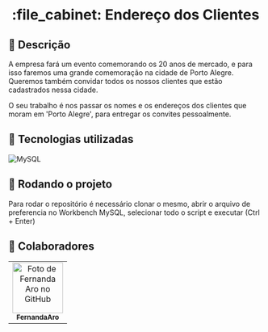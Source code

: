 <h1 align="center">:file_cabinet: Endereço dos Clientes</h1>

## :memo: Descrição

A empresa fará um evento comemorando os 20 anos de mercado, e para isso faremos uma grande comemoração na cidade de Porto Alegre. Queremos também convidar todos os nossos clientes que estão cadastrados nessa cidade.

O seu trabalho é nos passar os nomes e os endereços dos clientes que moram em 'Porto Alegre', para entregar os convites pessoalmente.


## :wrench: Tecnologias utilizadas

![MySQL](https://img.shields.io/badge/mysql-%2300f.svg?style=for-the-badge&logo=mysql&logoColor=white)

## :rocket: Rodando o projeto

Para rodar o repositório é necessário clonar o mesmo, abrir o arquivo de preferencia no Workbench MySQL, selecionar todo o script e executar (Ctrl + Enter)

## :handshake: Colaboradores

<table>
  <tr>
    <td align="center">
      <a href="http://github.com/FernandaAro">
        <img src="https://avatars.githubusercontent.com/u/124160969?v=4" width="100px;" alt="Foto de Fernanda Aro no GitHub"/><br>
        <sub>
          <b>FernandaAro</b>
        </sub>
      </a>
    </td>
  </tr>
</table>